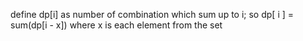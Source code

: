 define dp[i] as number of combination which sum up to i;
so dp[ i ] = sum(dp[i - x]) where x is each element from the set